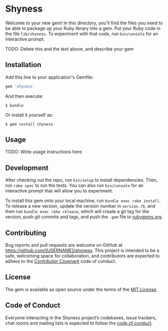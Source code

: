 # Shyness

Welcome to your new gem! In this directory, you'll find the files you need to be able to package up your Ruby library into a gem. Put your Ruby code in the file `lib/shyness`. To experiment with that code, run `bin/console` for an interactive prompt.

TODO: Delete this and the text above, and describe your gem

## Installation

Add this line to your application's Gemfile:

```ruby
gem 'shyness'
```

And then execute:

    $ bundle

Or install it yourself as:

    $ gem install shyness

## Usage

TODO: Write usage instructions here

## Development

After checking out the repo, run `bin/setup` to install dependencies. Then, run `rake spec` to run the tests. You can also run `bin/console` for an interactive prompt that will allow you to experiment.

To install this gem onto your local machine, run `bundle exec rake install`. To release a new version, update the version number in `version.rb`, and then run `bundle exec rake release`, which will create a git tag for the version, push git commits and tags, and push the `.gem` file to [rubygems.org](https://rubygems.org).

## Contributing

Bug reports and pull requests are welcome on GitHub at https://github.com/[USERNAME]/shyness. This project is intended to be a safe, welcoming space for collaboration, and contributors are expected to adhere to the [Contributor Covenant](http://contributor-covenant.org) code of conduct.

## License

The gem is available as open source under the terms of the [MIT License](https://opensource.org/licenses/MIT).

## Code of Conduct

Everyone interacting in the Shyness project’s codebases, issue trackers, chat rooms and mailing lists is expected to follow the [code of conduct](https://github.com/[USERNAME]/shyness/blob/master/CODE_OF_CONDUCT.md).
